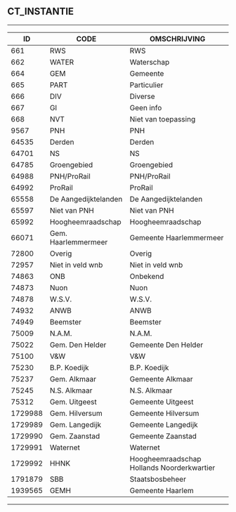 ## CT_INSTANTIE

***

|ID                              	|CODE          	|OMSCHRIJVING|
|------                          	|----          	|-----    |
|661|RWS|RWS|
|662|WATER|Waterschap|
|664|GEM|Gemeente|
|665|PART|Particulier|
|666|DIV|Diverse|
|667|GI|Geen info|
|668|NVT|Niet van toepassing|
|9567|PNH|PNH|
|64535|Derden|Derden|
|64701|NS|NS|
|64785|Groengebied|Groengebied|
|64988|PNH/ProRail|PNH/ProRail|
|64992|ProRail|ProRail|
|65558|De Aangedijktelanden|De Aangedijktelanden|
|65597|Niet van PNH|Niet van PNH|
|65992|Hoogheemraadschap|Hoogheemraadschap|
|66071|Gem. Haarlemmermeer|Gemeente Haarlemmermeer|
|72800|Overig|Overig|
|72957|Niet in veld wnb|Niet in veld wnb|
|74863|ONB|Onbekend|
|74873|Nuon|Nuon|
|74878|W.S.V.|W.S.V.|
|74932|ANWB|ANWB|
|74949|Beemster|Beemster|
|75009|N.A.M.|N.A.M.|
|75022|Gem. Den Helder|Gemeente Den Helder|
|75100|V&W|V&W|
|75230|B.P. Koedijk|B.P. Koedijk|
|75237|Gem. Alkmaar|Gemeente Alkmaar|
|75245|N.S. Alkmaar|N.S. Alkmaar|
|75312|Gem. Uitgeest|Gemeente Uitgeest|
|1729988|Gem. Hilversum|Gemeente Hilversum|
|1729989|Gem. Langedijk|Gemeente Langedijk|
|1729990|Gem. Zaanstad|Gemeente Zaanstad|
|1729991|Waternet|Waternet|
|1729992|HHNK|Hoogheemraadschap Hollands Noorderkwartier|
|1791879|SBB|Staatsbosbeheer|
|1939565|GEMH|Gemeente Haarlem|


***
